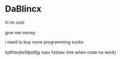 # DaBlincx

hi im cool
<br><br>
give me money

i need to buy more programming socks
<br><br>
kjdfrbvjksfdjsdfjg vasv fzdsav (me when code no work)

